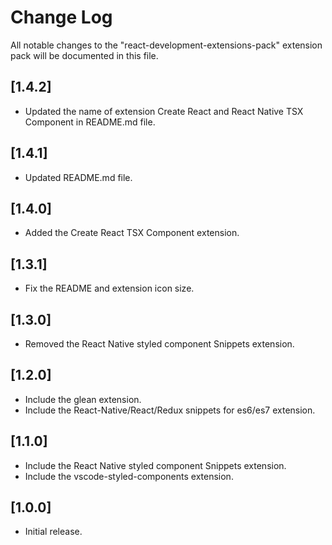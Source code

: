 # Change Log

All notable changes to the "react-development-extensions-pack" extension pack will be documented in this file.

## [1.4.2]

- Updated the name of extension Create React and React Native TSX Component in README.md file.

## [1.4.1]

- Updated README.md file.

## [1.4.0]

- Added the Create React TSX Component extension.

## [1.3.1]

- Fix the README and extension icon size.

## [1.3.0]

- Removed the React Native styled component Snippets extension.

## [1.2.0]

- Include the glean extension.
- Include the React-Native/React/Redux snippets for es6/es7 extension.

## [1.1.0]

- Include the React Native styled component Snippets extension.
- Include the vscode-styled-components extension.

## [1.0.0]

- Initial release.
